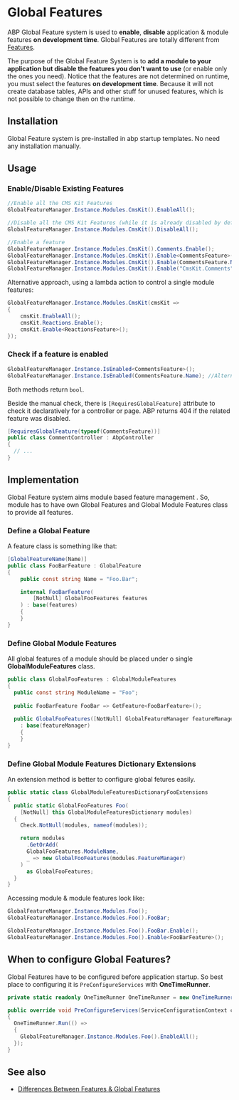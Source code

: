 # Global Features

ABP Global Feature system is used to **enable**, **disable**  application & module features **on development time**. Global Features are totally different from [Features](Features.md). 

The purpose of the Global Feature System is to **add a module to your application but disable the features you don't want to use** (or enable only the ones you need). Notice that the features are not determined on runtime, you must select the features **on development time**. Because it will not create database tables, APIs and other stuff for unused features, which is not possible to change then on the runtime.

## Installation

Global Feature system is pre-installed in abp startup templates. No need any installation manually.

## Usage

### Enable/Disable Existing Features

```csharp
//Enable all the CMS Kit Features
GlobalFeatureManager.Instance.Modules.CmsKit().EnableAll();

//Disable all the CMS Kit Features (while it is already disabled by default)
GlobalFeatureManager.Instance.Modules.CmsKit().DisableAll();

//Enable a feature
GlobalFeatureManager.Instance.Modules.CmsKit().Comments.Enable();
GlobalFeatureManager.Instance.Modules.CmsKit().Enable<CommentsFeature>(); //Alternative: use the feature class
GlobalFeatureManager.Instance.Modules.CmsKit().Enable(CommentsFeature.Name); //Alternative: use the feature name
GlobalFeatureManager.Instance.Modules.CmsKit().Enable("CmsKit.Comments"); //Alternative: Use magic string
```

Alternative approach, using a lambda action to control a single module features:

```csharp
GlobalFeatureManager.Instance.Modules.CmsKit(cmsKit =>
{
    cmsKit.EnableAll();
    cmsKit.Reactions.Enable();
    cmsKit.Enable<ReactionsFeature>();
});
```

### Check if a feature is enabled

```csharp
GlobalFeatureManager.Instance.IsEnabled<CommentsFeature>();
GlobalFeatureManager.Instance.IsEnabled(CommentsFeature.Name); //Alternative
```

Both methods return `bool`.

Beside the manual check, there is `[RequiresGlobalFeature]` attribute to check it declaratively for a controller or page. ABP returns 404 if the related feature was disabled.

```csharp
[RequiresGlobalFeature(typeof(CommentsFeature))]
public class CommentController : AbpController
{
  // ...
}
```



## Implementation

Global Feature system aims module based feature management . So, module has to have own Global Features and Global Module Features class to provide all features.

### Define a Global Feature

A feature class is something like that:

```csharp
[GlobalFeatureName(Name)]
public class FooBarFeature : GlobalFeature
{
    public const string Name = "Foo.Bar";

    internal FooBarFeature(
        [NotNull] GlobalFooFeatures features
    ) : base(features)
    {
    }
}
```

### Define Global Module Features

All global features of a module should be placed under o single **GlobalModuleFeatures** class.

```csharp
public class GlobalFooFeatures : GlobalModuleFeatures
{
  public const string ModuleName = "Foo";
  
  public FooBarFeature FooBar => GetFeature<FooBarFeature>();
  
  public GlobalFooFeatures([NotNull] GlobalFeatureManager featureManager)
    : base(featureManager)
    {
    }
}
```



### Define Global Module Features Dictionary Extensions

An extension method is better to configure global fetures easily. 

```csharp
public static class GlobalModuleFeaturesDictionaryFooExtensions
{
  public static GlobalFooFeatures Foo(
    [NotNull] this GlobalModuleFeaturesDictionary modules)
  {
    Check.NotNull(modules, nameof(modules));

    return modules
      .GetOrAdd(
      GlobalFooFeatures.ModuleName,
      _ => new GlobalFooFeatures(modules.FeatureManager)
    )
      as GlobalFooFeatures;
  }
}
```

Accessing module & module features look like:

```csharp
GlobalFeatureManager.Instance.Modules.Foo();
GlobalFeatureManager.Instance.Modules.Foo().FooBar;

GlobalFeatureManager.Instance.Modules.Foo().FooBar.Enable();
GlobalFeatureManager.Instance.Modules.Foo().Enable<FooBarFeature>();
```



## When to configure Global Features?

Global Features have to be configured before application startup. So best place to configuring it is `PreConfigureServices` with **OneTimeRunner**.

```csharp
private static readonly OneTimeRunner OneTimeRunner = new OneTimeRunner();

public override void PreConfigureServices(ServiceConfigurationContext context)
{
  OneTimeRunner.Run(() =>
  {
  	GlobalFeatureManager.Instance.Modules.Foo().EnableAll();
  });
}
```



## See also

- [Differences Between Features & Global Features](Differences-between-features-and-global-features.md)